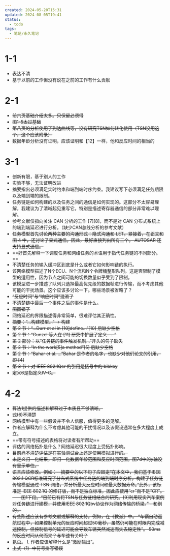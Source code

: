 ```yaml
---
created: 2024-05-20T15:31
updated: 2024-08-05T19:41
status:
  - todo
tags:
  - 笔记/永久笔记
---
```

# 1-1
- 表达不清
- 基于以前的工作但没有说在之前的工作有什么贡献
# 2-1
 - ~~前六页基础介绍太多。只保留必须得~~
- ~~图1-5太过基础~~
- ~~第八页的分析使用了到达曲线等，没有研究TSN如何转化使用（TSN没用这个，这个应该附录）~~
- 数据年龄分析没有证明，应该证明和【12】一样，他和反应时间的相当的
# 3-1
- 创新有限，基于别人的工作
- 实验不够，无法证明改进
- 摘要指出必须满足实时约束和端到端时序约束。我建议写下必须满足任务期限以及端到端的限制。
- 任务链是如何构建的以及任务之间的通信是如何实现的。这部分不太容易理解，我建议为了清晰起见重写它。特别是描述寄存器通信的部分非常难以理解。
- 参考文献仅指向关注 CAN 分析的工作 [7][8]，而不是对 CAN 分布式系统上的端到端延迟进行分析。（缺少CAN总线分析的参考文献）
- ~~任务模型首先讨论两种主要的沟通形式：隐式沟通和 LET。紧接着，在正文和图 4 中，还讨论了显式通信。因此，最好直接列出所有三个。 AUTOSAR 还支持显式通信。~~
- ==好首先解释一下调度任务和网络任务的术语用于指代任务链的不同部分。==
- 不清楚任务的输入缓冲区到底是什么或者它如何影响链的执行。
- 该网络模型描述了N个ECU、N个流和N个令牌桶整形队列。这是否限制了模型的适用性，因为节点之间可能的切换数量似乎受到了限制。
- 该模型进一步描述了队列只选择最高优先级的数据帧进行传输，而不考虑其他可能的干扰场景。这个应该多讨论一下。哪些场景被省略了？
- ~~“反应时间”与“响应时间”混淆了~~
- 不清楚链中最后一个事件之后的事件是什么。
- ~~图画错了~~
- 网络延迟的界限描述得非常简单，很难评估其正确性。
- ~~摘要：“...构建模型...” -> 构建~~
- ~~第 2 节：“...Durr et al in [10]define...”[10] 后缺少空格~~
- ~~第 2 节：“Gunzel 等人在 [11] 研究中扩展了定义……”~~
- ~~第 2 部分：以“任务链的事件触发机制...”开头的句子缺失~~
- ~~第 2 节：“In the work[5]a method”[5] 后缺少空格~~
- ~~第 2 节：“Bahar et al. ...”Bahar 是作者的名字，也缺少对他们论文的引用，即 [4]~~
- ~~第 3 节：对 IEEE 802.1Qcr 的引用是括号中的 bibkey~~
- ~~定义6是指定义IV-C。~~
# 4-2
- ~~算法1提供的描述和解释过于本质且不够清晰。~~
- ~~式(6)不清楚~~
- 网络模型中有一些假设并不令人信服，值得更多的见解。
- 作者应解释为什么不考虑其他可能的干扰情况以及该假设通常在多大程度上成立。
- ==带有符号描述的表格将对读者有所帮助==
- 评估的网络拓扑是什么？网络延迟很大程度上受拓扑影响。
- ~~目前尚不清楚评估是在实验测试台上还是使用模拟进行的。~~
- ~~未定义归一化结果，即归一化数据年龄范围和反应时间范围。图7d中的y轴没有显示单位。~~
- ~~语言应该修改。例如：--摘要中的以下句子应固定“在本文中，我们基于IEEE 802.1 QCR标准研究了分布式系统中任务链的端到端时序分析，构建了任务链传输模型通过 TSN 网络，并分析最大反应时间和最大数据寿命。”此外，该标准是 IEEE 802.1Q 的修订版，而不是独立标准，因此应使用“cr”而不是“CR”。 ——图1下段。“目前已有将TSN与任务链相结合的研究。[9]利用现实汽车案例对任务链进行建模，并使用IEEE 802.1Qbv协议作为网络传输的桥梁。” - 和别的。~~
- ~~有些陈述应该有参考文献或解释的支持。例如，在《教派》中。 “车辆自动巡航过程中，如果控制单元的反应时间超过50毫秒，虽然仍可能在时限内完成减速控制，但控制信号的延迟可能会导致车辆突然减速而失去稳定性”。 50ms的反应时间从何而来？与车速有关吗？~~
- 昆虫。 I. 作者应该解释什么是“激励输出”。
- ~~上式（1）中符号拼写错误~~